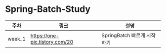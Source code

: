 # Spring-Batch-Study

|주차|링크|설명|
|------|---|---|
|week_1|https://one-pic.tistory.com/20|SpringBatch 빠르게 시작하기|
